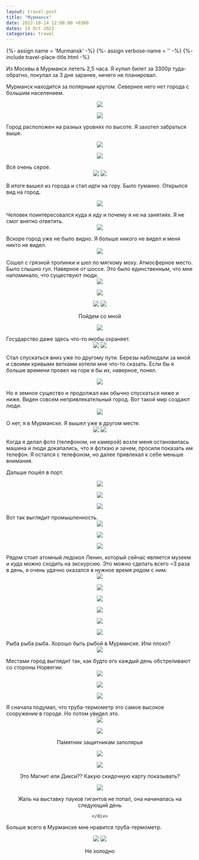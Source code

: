 ```yaml
---
layout: travel-post
title: "Мурманск"
date: 2022-10-14 12:00:00 +0300
dates: 14 Oct 2022
categories: travel
---
```


{%- assign name = 'Murmansk' -%}
{%- assign verbose-name = '' -%}
{%- include travel-place-title.html -%}


Из Москвы в Мурманск лететь 2,5 часа. Я купил билет за 3300р туда-обратно, покупал за 3 дня заранее, ничего не
планировал.

Мурманск находится за полярным кругом. Севернее него нет города с большим населением.

<center>
    <img src="{{site.baseurl}}/assets/img/murmansk/1.jpg" />
    <p class="image-label">
    </p>
</center>

<center>
    <img src="{{site.baseurl}}/assets/img/murmansk/3.jpg" />
    <p class="image-label">
    </p>
</center>

Город расположен на разных уровнях по высоте. Я захотел забраться выше.
<center>
    <img src="{{site.baseurl}}/assets/img/murmansk/2.jpg" />
    <p class="image-label">
    </p>
</center>
<center>
    <img src="{{site.baseurl}}/assets/img/murmansk/6.jpg" />
    <p class="image-label">
    </p>
</center>
Всё очень серое.
<center>
    <div class="side-by-side">
        <img src="{{site.baseurl}}/assets/img/murmansk/4.jpg" />
        <img src="{{site.baseurl}}/assets/img/murmansk/5.jpg" />
    </div>
    <p class="image-label"></p>
</center>

В итоге вышел из города и стал идти на гору. Было туманно. Открылся вид на город.
<center>
    <img src="{{site.baseurl}}/assets/img/murmansk/7.jpg" />
    <p class="image-label">
    </p>
</center>
Человек поинтересовался куда я иду и почему я не на занятиях. Я не смог внятно ответить.
<center>
    <img src="{{site.baseurl}}/assets/img/murmansk/8.jpg" />
    <p class="image-label">
    </p>
</center>
Вскоре город уже не было видно. Я больше никого не видел и меня никто не видел.
<center>
    <img src="{{site.baseurl}}/assets/img/murmansk/9.jpg" />
    <p class="image-label">
    </p>
</center>
Сошел с грязной тропинки и шел по мягкому моху. Атмосферное место. Было слышно гул. Наверное от шоссе. Это было
единственным, что мне напоминало, что существуют люди.
<center>
    <img src="{{site.baseurl}}/assets/img/murmansk/10.jpg" />
    <p class="image-label">
    </p>
</center>
<center>
    <img src="{{site.baseurl}}/assets/img/murmansk/11.jpg" />
    <p class="image-label">
    </p>
</center>
<center>
    <div class="side-by-side">
        <img src="{{site.baseurl}}/assets/img/murmansk/13.jpg" />
        <img src="{{site.baseurl}}/assets/img/murmansk/12.jpg" />
    </div>
    <p class="image-label">Пойдем со мной</p>
</center>
<center>
    <img src="{{site.baseurl}}/assets/img/murmansk/14.jpg" />
    <p class="image-label">
    </p>
</center>
Государство даже здесь что-то якобы охраняет.
<center>
    <div class="side-by-side">
        <img src="{{site.baseurl}}/assets/img/murmansk/15.jpg" />
        <img src="{{site.baseurl}}/assets/img/murmansk/16.jpg" />
    </div>
    <p class="image-label"></p>
</center>

Стал спускаться вниз уже по другому пути. Березы наблюдали за мной и своими кривыми ветками хотели мне что-то сказать.
Если бы я больше времени провел на горе я бы их, наверное, понял.
<center>
    <img src="{{site.baseurl}}/assets/img/murmansk/17.jpg" />
    <p class="image-label">
    </p>
</center>
Но я земное существо и продолжал как обычно спускаться ниже и ниже. Виден совсем непривлекательный город. Вот такой мир
создают люди.
<center>
    <img src="{{site.baseurl}}/assets/img/murmansk/18.jpg" />
    <p class="image-label">
    </p>
</center>
О нет, я в Мурманске. Я вышел уже в другом месте.
<center>
    <div class="side-by-side">
        <img src="{{site.baseurl}}/assets/img/murmansk/19.jpg" />
        <img src="{{site.baseurl}}/assets/img/murmansk/21.jpg" />
    </div>
    <p class="image-label"></p>
</center>
Когда я делал фото (телефоном, не камерой) возле меня остановилась машина и люди докапались, что я фоткаю и зачем, просили показать им телефон. Я остался с телефоном, но далее привлекал к себе меньше внимания.

Дальше пошёл в порт.
<center>
    <img src="{{site.baseurl}}/assets/img/murmansk/22.jpg" />
    <p class="image-label">
    </p>
</center>
<center>
    <img src="{{site.baseurl}}/assets/img/murmansk/23.jpg" />
    <p class="image-label">
    </p>
</center>
<center>
    <img src="{{site.baseurl}}/assets/img/murmansk/24.jpg" />
    <p class="image-label">
    </p>
</center>
Вот так выглядит промышленность.
<center>
    <img src="{{site.baseurl}}/assets/img/murmansk/25.jpg" />
    <p class="image-label">
    </p>
</center>
<center>
    <img src="{{site.baseurl}}/assets/img/murmansk/26.jpg" />
    <p class="image-label">
    </p>
</center>
<center>
    <img src="{{site.baseurl}}/assets/img/murmansk/28.jpg" />
    <p class="image-label">
    </p>
</center>
Рядом стоит атомный ледокол Ленин, который сейчас является музеем и куда можно сходить на экскурсию. Это можно сделать
всего ~3 раза в день, я очень удачно оказался в нужное время рядом с ним.
<center>
    <img src="{{site.baseurl}}/assets/img/murmansk/29.jpg" />
    <p class="image-label">
    </p>
</center>
<center>
    <img src="{{site.baseurl}}/assets/img/murmansk/30.jpg" />
    <p class="image-label">
    </p>
</center>
<center>
    <img src="{{site.baseurl}}/assets/img/murmansk/31.jpg" />
    <p class="image-label">
    </p>
</center>
<center>
    <img src="{{site.baseurl}}/assets/img/murmansk/32.jpg" />
    <p class="image-label">
    </p>
</center>
<center>
    <img src="{{site.baseurl}}/assets/img/murmansk/33.jpg" />
    <p class="image-label">
    </p>
</center>
<center>
    <img src="{{site.baseurl}}/assets/img/murmansk/34.jpg" />
    <p class="image-label">
    </p>
</center>
Рыба рыба рыба. Хорошо быть рыбой в Мурманске. Или плохо?
<center>
    <img src="{{site.baseurl}}/assets/img/murmansk/35.jpg" />
    <p class="image-label">
    </p>
</center>
Местами город выглядит так, как будто его каждый день обстреливают со стороны Норвегии.
<center>
    <img src="{{site.baseurl}}/assets/img/murmansk/36.jpg" />
    <p class="image-label">
    </p>
</center>
<center>
    <img src="{{site.baseurl}}/assets/img/murmansk/37.jpg" />
    <p class="image-label">
    </p>
</center>
<center>
    <img src="{{site.baseurl}}/assets/img/murmansk/27.jpg" />
    <p class="image-label">
    </p>
</center>
Я сначала подумал, что труба-термометр это самое высокое сооружение в городе. Но потом увидел это.
<center>
    <img src="{{site.baseurl}}/assets/img/murmansk/38.jpg" />
    <p class="image-label">
    </p>
</center>
<center>
    <img src="{{site.baseurl}}/assets/img/murmansk/39.jpg" />
    <p class="image-label">
        Памятник защитникам заполярья
    </p>
</center>
<center>
    <img src="{{site.baseurl}}/assets/img/murmansk/40.jpg" />
    <p class="image-label">
    </p>
</center>
<center>
    <div class="side-by-side">
        <div>
            <img src="{{site.baseurl}}/assets/img/murmansk/41.jpg" />
            <p class="image-label">
                Это Магнит или Дикси?? Какую скидочную карту показывать?
            </p>
        </div>
        <div>
            <img src="{{site.baseurl}}/assets/img/murmansk/42.jpg" />
            <p class="image-label">
                Жаль на выставку пауков гигантов не попал, она начиналась на следующий день
            </p>
        </div>

    </div>
</center>

Больше всего в Мурманске мне нравится труба-термометр.
<center>
    <div class="side-by-side">
        <img src="{{site.baseurl}}/assets/img/murmansk/43.jpg" />
        <img src="{{site.baseurl}}/assets/img/murmansk/44.jpg" />
    </div>
    <p class="image-label">
        Не холодно
    </p>
</center>